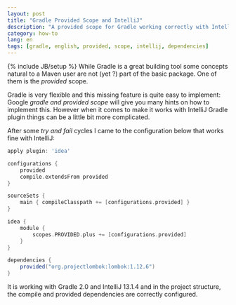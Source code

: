 ```yaml
---
layout: post
title: "Gradle Provided Scope and IntelliJ"
description: "A provided scope for Gradle working correctly with IntelliJ"
category: how-to
lang: en
tags: [gradle, english, provided, scope, intellij, dependencies]
---
```

{% include JB/setup %}
While Gradle is a great building tool some concepts natural to a Maven user are not (yet ?) part of the basic package. One of them is the *provided* scope.

<!--more-->
Gradle is very flexible and this missing feature is quite easy to implement: Google *gradle and provided scope* will give you many hints on how to implement this. However when it comes to make it works with IntelliJ Gradle plugin things can be a little bit more complicated.

After some *try and fail* cycles I came to the configuration below that works fine with IntelliJ:

```groovy
apply plugin: 'idea'

configurations {
    provided
    compile.extendsFrom provided
}

sourceSets {
    main { compileClasspath += [configurations.provided] }
}

idea {
    module {
        scopes.PROVIDED.plus += [configurations.provided]
    }
}

dependencies {
    provided("org.projectlombok:lombok:1.12.6")
}
```

It is working with Gradle 2.0 and IntelliJ 13.1.4 and in the project structure, the compile and provided dependencies are correctly configured.
